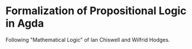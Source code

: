 # Formalization of Propositional Logic in Agda

Following "Mathematical Logic" of Ian Chiswell and Wilfrid Hodges.
